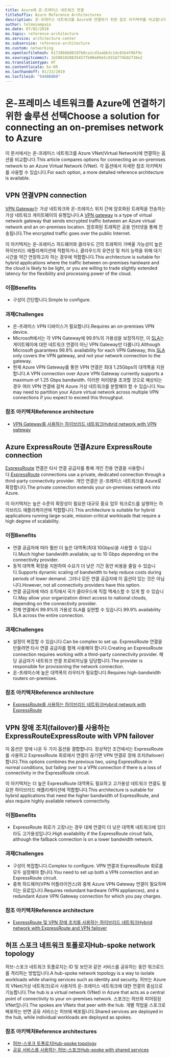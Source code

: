 ```yaml
---
title: Azure에 온-프레미스 네트워크 연결
titleSuffix: Azure Reference Architectures
description: 온-프레미스 네트워크를 Azure에 연결하기 위한 참조 아키텍처를 비교합니다.
author: telmosampaio
ms.date: 07/02/2018
ms.topic: reference-architecture
ms.service: architecture-center
ms.subservice: reference-architecture
ms.custom: networking
ms.openlocfilehash: 6172866b08197b0ca1cd3aabb3c14c01b4f06f9c
ms.sourcegitcommit: 1b50810208354577b00e89e5c031b774b02736e2
ms.translationtype: HT
ms.contentlocale: ko-KR
ms.lasthandoff: 01/23/2019
ms.locfileid: "54486860"
---
```

# <a name="choose-a-solution-for-connecting-an-on-premises-network-to-azure"></a><span data-ttu-id="0d248-103">온-프레미스 네트워크를 Azure에 연결하기 위한 솔루션 선택</span><span class="sxs-lookup"><span data-stu-id="0d248-103">Choose a solution for connecting an on-premises network to Azure</span></span>

<span data-ttu-id="0d248-104">이 문서에서는 온-프레미스 네트워크를 Azure VNet(Virtual Network)에 연결하는 옵션을 비교합니다.</span><span class="sxs-lookup"><span data-stu-id="0d248-104">This article compares options for connecting an on-premises network to an Azure Virtual Network (VNet).</span></span> <span data-ttu-id="0d248-105">각 옵션에서 자세한 참조 아키텍처를 사용할 수 있습니다.</span><span class="sxs-lookup"><span data-stu-id="0d248-105">For each option, a more detailed reference architecture is available.</span></span>

## <a name="vpn-connection"></a><span data-ttu-id="0d248-106">VPN 연결</span><span class="sxs-lookup"><span data-stu-id="0d248-106">VPN connection</span></span>

<span data-ttu-id="0d248-107">[VPN Gateway](/azure/vpn-gateway/vpn-gateway-about-vpngateways)는 가상 네트워크와 온-프레미스 위치 간에 암호화된 트래픽을 전송하는 가상 네트워크 게이트웨이의 유형입니다.</span><span class="sxs-lookup"><span data-stu-id="0d248-107">A [VPN gateway](/azure/vpn-gateway/vpn-gateway-about-vpngateways) is a type of virtual network gateway that sends encrypted traffic between an Azure virtual network and an on-premises location.</span></span> <span data-ttu-id="0d248-108">암호화된 트래픽은 공용 인터넷을 통해 전송됩니다.</span><span class="sxs-lookup"><span data-stu-id="0d248-108">The encrypted traffic goes over the public Internet.</span></span>

<span data-ttu-id="0d248-109">이 아키텍처는 온-프레미스 하드웨어와 클라우드 간의 트래픽이 가벼울 가능성이 높은 하이브리드 애플리케이션에 적합하거나, 클라우드의 유연성 및 처리 능력을 위해 대기 시간을 약간 연장하고자 하는 경우에 적합합니다.</span><span class="sxs-lookup"><span data-stu-id="0d248-109">This architecture is suitable for hybrid applications where the traffic between on-premises hardware and the cloud is likely to be light, or you are willing to trade slightly extended latency for the flexibility and processing power of the cloud.</span></span>

### <a name="benefits"></a><span data-ttu-id="0d248-110">이점</span><span class="sxs-lookup"><span data-stu-id="0d248-110">Benefits</span></span>

- <span data-ttu-id="0d248-111">구성이 간단합니다.</span><span class="sxs-lookup"><span data-stu-id="0d248-111">Simple to configure.</span></span>

### <a name="challenges"></a><span data-ttu-id="0d248-112">과제</span><span class="sxs-lookup"><span data-stu-id="0d248-112">Challenges</span></span>

- <span data-ttu-id="0d248-113">온-프레미스 VPN 디바이스가 필요합니다.</span><span class="sxs-lookup"><span data-stu-id="0d248-113">Requires an on-premises VPN device.</span></span>
- <span data-ttu-id="0d248-114">Microsoft에서는 각 VPN Gateway에 99.9%의 가용성을 보장하지만, 이 [SLA](https://azure.microsoft.com/support/legal/sla/vpn-gateway/)는 게이트웨이에 대한 네트워크 연결이 아닌 VPN Gateway만 다룹니다.</span><span class="sxs-lookup"><span data-stu-id="0d248-114">Although Microsoft guarantees 99.9% availability for each VPN Gateway, this [SLA](https://azure.microsoft.com/support/legal/sla/vpn-gateway/) only covers the VPN gateway, and not your network connection to the gateway.</span></span>
- <span data-ttu-id="0d248-115">현재 Azure VPN Gateway를 통한 VPN 연결은 최대 1.25Gbps의 대역폭을 지원합니다.</span><span class="sxs-lookup"><span data-stu-id="0d248-115">A VPN connection over Azure VPN Gateway currently supports a maximum of 1.25 Gbps bandwidth.</span></span> <span data-ttu-id="0d248-116">이러한 처리량을 초과할 것으로 예상되는 경우 여러 VPN 연결에 걸쳐 Azure 가상 네트워크를 분할해야 할 수 있습니다.</span><span class="sxs-lookup"><span data-stu-id="0d248-116">You may need to partition your Azure virtual network across multiple VPN connections if you expect to exceed this throughput.</span></span>

### <a name="reference-architecture"></a><span data-ttu-id="0d248-117">참조 아키텍처</span><span class="sxs-lookup"><span data-stu-id="0d248-117">Reference architecture</span></span>

- [<span data-ttu-id="0d248-118">VPN Gateway를 사용하는 하이브리드 네트워크</span><span class="sxs-lookup"><span data-stu-id="0d248-118">Hybrid network with VPN gateway</span></span>](./vpn.md)

<!-- markdownlint-disable MD024 -->

## <a name="azure-expressroute-connection"></a><span data-ttu-id="0d248-119">Azure ExpressRoute 연결</span><span class="sxs-lookup"><span data-stu-id="0d248-119">Azure ExpressRoute connection</span></span>

<span data-ttu-id="0d248-120">[ExpressRoute](/azure/expressroute/) 연결은 타사 연결 공급자를 통해 개인 전용 연결을 사용합니다.</span><span class="sxs-lookup"><span data-stu-id="0d248-120">[ExpressRoute](/azure/expressroute/) connections use a private, dedicated connection through a third-party connectivity provider.</span></span> <span data-ttu-id="0d248-121">개인 연결은 온-프레미스 네트워크를 Azure로 확장합니다.</span><span class="sxs-lookup"><span data-stu-id="0d248-121">The private connection extends your on-premises network into Azure.</span></span>

<span data-ttu-id="0d248-122">이 아키텍처는 높은 수준의 확장성이 필요한 대규모 중요 업무 워크로드를 실행하는 하이브리드 애플리케이션에 적합합니다.</span><span class="sxs-lookup"><span data-stu-id="0d248-122">This architecture is suitable for hybrid applications running large-scale, mission-critical workloads that require a high degree of scalability.</span></span>

### <a name="benefits"></a><span data-ttu-id="0d248-123">이점</span><span class="sxs-lookup"><span data-stu-id="0d248-123">Benefits</span></span>

- <span data-ttu-id="0d248-124">연결 공급자에 따라 훨씬 더 높은 대역폭(최대 10Gbps)을 사용할 수 있습니다.</span><span class="sxs-lookup"><span data-stu-id="0d248-124">Much higher bandwidth available; up to 10 Gbps depending on the connectivity provider.</span></span>
- <span data-ttu-id="0d248-125">동적 대역폭 확장을 지원하여 수요가 더 낮은 기간 동안 비용을 줄일 수 있습니다.</span><span class="sxs-lookup"><span data-stu-id="0d248-125">Supports dynamic scaling of bandwidth to help reduce costs during periods of lower demand.</span></span> <span data-ttu-id="0d248-126">그러나 모든 연결 공급자에 이 옵션이 있는 것은 아닙니다.</span><span class="sxs-lookup"><span data-stu-id="0d248-126">However, not all connectivity providers have this option.</span></span>
- <span data-ttu-id="0d248-127">연결 공급자에 따라 조직에서 국가 클라우드에 직접 액세스할 수 있게 할 수 있습니다.</span><span class="sxs-lookup"><span data-stu-id="0d248-127">May allow your organization direct access to national clouds, depending on the connectivity provider.</span></span>
- <span data-ttu-id="0d248-128">전체 연결에서 99.9%의 가용성 SLA를 실현할 수 있습니다.</span><span class="sxs-lookup"><span data-stu-id="0d248-128">99.9% availability SLA across the entire connection.</span></span>

### <a name="challenges"></a><span data-ttu-id="0d248-129">과제</span><span class="sxs-lookup"><span data-stu-id="0d248-129">Challenges</span></span>

- <span data-ttu-id="0d248-130">설정이 복잡할 수 있습니다.</span><span class="sxs-lookup"><span data-stu-id="0d248-130">Can be complex to set up.</span></span> <span data-ttu-id="0d248-131">ExpressRoute 연결을 만들려면 타사 연결 공급자를 함께 사용해야 합니다.</span><span class="sxs-lookup"><span data-stu-id="0d248-131">Creating an ExpressRoute connection requires working with a third-party connectivity provider.</span></span> <span data-ttu-id="0d248-132">해당 공급자가 네트워크 연결 프로비저닝을 담당합니다.</span><span class="sxs-lookup"><span data-stu-id="0d248-132">The provider is responsible for provisioning the network connection.</span></span>
- <span data-ttu-id="0d248-133">온-프레미스에 높은 대역폭의 라우터가 필요합니다.</span><span class="sxs-lookup"><span data-stu-id="0d248-133">Requires high-bandwidth routers on-premises.</span></span>

### <a name="reference-architecture"></a><span data-ttu-id="0d248-134">참조 아키텍처</span><span class="sxs-lookup"><span data-stu-id="0d248-134">Reference architecture</span></span>

- [<span data-ttu-id="0d248-135">ExpressRoute를 사용하는 하이브리드 네트워크</span><span class="sxs-lookup"><span data-stu-id="0d248-135">Hybrid network with ExpressRoute</span></span>](./expressroute.md)

## <a name="expressroute-with-vpn-failover"></a><span data-ttu-id="0d248-136">VPN 장애 조치(failover)를 사용하는 ExpressRoute</span><span class="sxs-lookup"><span data-stu-id="0d248-136">ExpressRoute with VPN failover</span></span>

<span data-ttu-id="0d248-137">이 옵션은 앞에 나온 두 가지 옵션을 결합합니다. 정상적인 조건에서는 ExpressRoute를 사용하고 ExpressRoute 회로에서 연결이 끊기면 VPN 연결로 장애 조치(failover)합니다.</span><span class="sxs-lookup"><span data-stu-id="0d248-137">This options combines the previous two, using ExpressRoute in normal conditions, but failing over to a VPN connection if there is a loss of connectivity in the ExpressRoute circuit.</span></span>

<span data-ttu-id="0d248-138">이 아키텍처는 더 높은 ExpressRoute 대역폭도 필요하고 고가용성 네트워크 연결도 필요한 하이브리드 애플리케이션에 적합합니다.</span><span class="sxs-lookup"><span data-stu-id="0d248-138">This architecture is suitable for hybrid applications that need the higher bandwidth of ExpressRoute, and also require highly available network connectivity.</span></span>

### <a name="benefits"></a><span data-ttu-id="0d248-139">이점</span><span class="sxs-lookup"><span data-stu-id="0d248-139">Benefits</span></span>

- <span data-ttu-id="0d248-140">ExpressRoute 회로가 고장나는 경우 대체 연결이 더 낮은 대역폭 네트워크에 있더라도 고가용성입니다.</span><span class="sxs-lookup"><span data-stu-id="0d248-140">High availability if the ExpressRoute circuit fails, although the fallback connection is on a lower bandwidth network.</span></span>

### <a name="challenges"></a><span data-ttu-id="0d248-141">과제</span><span class="sxs-lookup"><span data-stu-id="0d248-141">Challenges</span></span>

- <span data-ttu-id="0d248-142">구성이 복잡합니다.</span><span class="sxs-lookup"><span data-stu-id="0d248-142">Complex to configure.</span></span> <span data-ttu-id="0d248-143">VPN 연결과 ExpressRoute 회로를 모두 설정해야 합니다.</span><span class="sxs-lookup"><span data-stu-id="0d248-143">You need to set up both a VPN connection and an ExpressRoute circuit.</span></span>
- <span data-ttu-id="0d248-144">중복 하드웨어(VPN 어플라이언스)와 중복 Azure VPN Gateway 연결이 필요하며 이는 유료입니다.</span><span class="sxs-lookup"><span data-stu-id="0d248-144">Requires redundant hardware (VPN appliances), and a redundant Azure VPN Gateway connection for which you pay charges.</span></span>

### <a name="reference-architecture"></a><span data-ttu-id="0d248-145">참조 아키텍처</span><span class="sxs-lookup"><span data-stu-id="0d248-145">Reference architecture</span></span>

- [<span data-ttu-id="0d248-146">ExpressRoute 및 VPN 장애 조치를 사용하는 하이브리드 네트워크</span><span class="sxs-lookup"><span data-stu-id="0d248-146">Hybrid network with ExpressRoute and VPN failover</span></span>](./expressroute-vpn-failover.md)

<!-- markdownlint-disable MD024 -->

## <a name="hub-spoke-network-topology"></a><span data-ttu-id="0d248-147">허프 스포크 네트워크 토폴로지</span><span class="sxs-lookup"><span data-stu-id="0d248-147">Hub-spoke network topology</span></span>

<span data-ttu-id="0d248-148">허브-스포크 네트워크 토폴로지는 ID 및 보안과 같은 서비스를 공유하는 동안 워크로드를 격리하는 방법입니다.</span><span class="sxs-lookup"><span data-stu-id="0d248-148">A hub-spoke network topology is a way to isolate workloads while sharing services such as identity and security.</span></span> <span data-ttu-id="0d248-149">허브는 Azure의 VNet(가상 네트워크)로서 사용자의 온-프레미스 네트워크에 대한 연결의 중심으로 기능합니다.</span><span class="sxs-lookup"><span data-stu-id="0d248-149">The hub is a virtual network (VNet) in Azure that acts as a central point of connectivity to your on-premises network.</span></span> <span data-ttu-id="0d248-150">스포크는 허브와 피어링된 VNet입니다.</span><span class="sxs-lookup"><span data-stu-id="0d248-150">The spokes are VNets that peer with the hub.</span></span> <span data-ttu-id="0d248-151">개별 작업을 스포크로 배포하는 반면 공유 서비스는 허브에 배포됩니다.</span><span class="sxs-lookup"><span data-stu-id="0d248-151">Shared services are deployed in the hub, while individual workloads are deployed as spokes.</span></span>

### <a name="reference-architectures"></a><span data-ttu-id="0d248-152">참조 아키텍처</span><span class="sxs-lookup"><span data-stu-id="0d248-152">Reference architectures</span></span>

- [<span data-ttu-id="0d248-153">허브-스포크 토폴로지</span><span class="sxs-lookup"><span data-stu-id="0d248-153">Hub-spoke topology</span></span>](./hub-spoke.md)
- [<span data-ttu-id="0d248-154">공유 서비스를 사용하는 허브-스포크</span><span class="sxs-lookup"><span data-stu-id="0d248-154">Hub-spoke with shared services</span></span>](./shared-services.md)
